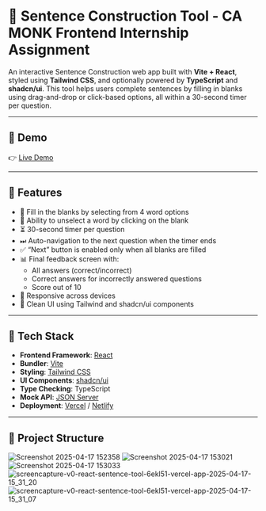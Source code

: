 # 🧠 Sentence Construction Tool - CA MONK Frontend Internship Assignment

An interactive Sentence Construction web app built with **Vite + React**, styled using **Tailwind CSS**, and optionally powered by **TypeScript** and **shadcn/ui**. This tool helps users complete sentences by filling in blanks using drag-and-drop or click-based options, all within a 30-second timer per question.

---

## 🚀 Demo

👉 [Live Demo](https://youtu.be/_Xf8QsIbt1g)

---

## 📌 Features

- 🧩 Fill in the blanks by selecting from 4 word options
- 🔄 Ability to unselect a word by clicking on the blank
- ⏳ 30-second timer per question
- ⏭ Auto-navigation to the next question when the timer ends
- ✅ “Next” button is enabled only when all blanks are filled
- 📊 Final feedback screen with:
  - All answers (correct/incorrect)
  - Correct answers for incorrectly answered questions
  - Score out of 10
- 🔁 Responsive across devices
- 🎨 Clean UI using Tailwind and shadcn/ui components

---

## 🧱 Tech Stack

- **Frontend Framework**: [React](https://reactjs.org/)
- **Bundler**: [Vite](https://vitejs.dev/)
- **Styling**: [Tailwind CSS](https://tailwindcss.com/)
- **UI Components**: [shadcn/ui](https://ui.shadcn.dev/) 
- **Type Checking**: TypeScript 
- **Mock API**: [JSON Server](https://github.com/typicode/json-server)
- **Deployment**: [Vercel](https://vercel.com/) / [Netlify](https://netlify.com/)

---

## 📁 Project Structure
![Screenshot 2025-04-17 152358](https://github.com/user-attachments/assets/2fd2f0a6-d58d-4d27-8524-39f85ef8297d)
![Screenshot 2025-04-17 153021](https://github.com/user-attachments/assets/0fa3b9c5-4c53-42ff-91f3-eb5b30b61124)
![Screenshot 2025-04-17 153033](https://github.com/user-attachments/assets/1bc7aa55-5afe-4d65-b9b7-31ab0b8792e4)
![screencapture-v0-react-sentence-tool-6ekl51-vercel-app-2025-04-17-15_31_20](https://github.com/user-attachments/assets/40184f42-6050-4f62-ab7e-a16a608abd67)
![screencapture-v0-react-sentence-tool-6ekl51-vercel-app-2025-04-17-15_31_07](https://github.com/user-attachments/assets/cddbaf53-1467-4de0-8521-315cf476dce4)
